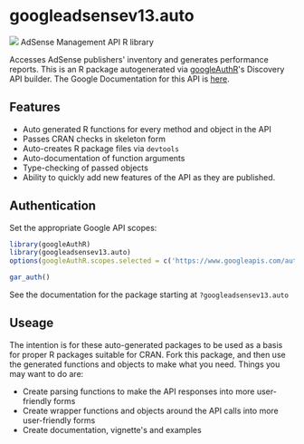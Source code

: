 # googleadsensev13.auto
![](https://www.google.com/images/icons/product/adsense-32.png)
AdSense Management API R library

Accesses AdSense publishers' inventory and generates performance reports.
This is an R package autogenerated via [googleAuthR](http://code.markedmondson.me/googleAuthR)'s Discovery API builder. 
The Google Documentation for this API is [here](https://developers.google.com/adsense/management/).

## Features 
 * Auto generated R functions for every method and object in the API
 * Passes CRAN checks in skeleton form
 * Auto-creates R package files via `devtools`
 * Auto-documentation of function arguments
 * Type-checking of passed objects
 * Ability to quickly add new features of the API as they are published.

## Authentication
Set the appropriate Google API scopes:

```r
library(googleAuthR)
library(googleadsensev13.auto)
options(googleAuthR.scopes.selected = c('https://www.googleapis.com/auth/adsense', 'https://www.googleapis.com/auth/adsense.readonly'))

gar_auth()
```
 See the documentation for the package starting at `?googleadsensev13.auto`
## Useage
The intention is for these auto-generated packages to be used as a basis for proper R packages suitable for CRAN.
Fork this package, and then use the generated functions and objects to make what you need.
Things you may want to do are:
* Create parsing functions to make the API responses into more user-friendly forms
* Create wrapper functions and objects around the API calls into more user-friendly forms
* Create documentation, vignette's and examples

